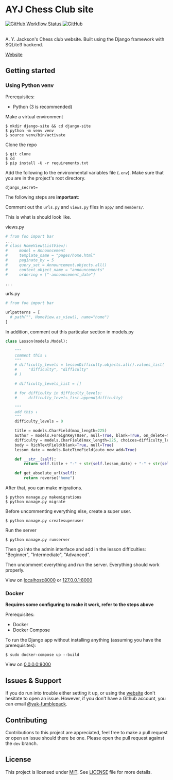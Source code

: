 # AYJ Chess Club site

<a href="">
  <img alt="GitHub Workflow Status" src="https://img.shields.io/github/workflow/status/AYJ-Chess-Club/website/Build?logo=github&logoColor=949da5&style=plastic">
</a>
<a href="">
  <img alt="GitHub" src="https://img.shields.io/github/license/AYJ-Chess-Club/website?style=plastic">
</a>
<br>
<br>

A. Y. Jackson's Chess club website. Built using the Django framework with SQLite3 backend.

[Website](https://ayjchess.pythonanywhere.com)

## Getting started

### Using Python venv

Prerequisites:
- Python (3 is recommended)

Make a virtual environment

```shell
$ mkdir django-site && cd django-site
$ python -m venv venv
$ source venv/bin/activate
```

Clone the repo

```
$ git clone
$ cd
$ pip install -U -r requirements.txt
```

Add the following to the environmental variables file (`.env`). Make sure that you are in the project's root directory. 

```
django_secret=
```

The following steps are **important**:

Comment out the `urls.py` and `views.py` files in `app/` and `members/`.

This is what is should look like.

views.py

```python
# from foo import bar
...
# class HomeView(ListView):
#     model = Announcement
#     template_name = "pages/home.html"
#     paginate_by = 5
#     query_set = Announcement.objects.all()
#     context_object_name = "announcements"
#     ordering = ["-announcement_date"]

...
```

urls.py

```python
# from foo import bar

urlpatterns = [
  # path("", HomeView.as_view(), name="home")
]
```

In addition, comment out this particular section in models.py

```python
class Lesson(models.Model):

    """
    comment this ↓
    """
    # difficulty_levels = lessonDifficulty.objects.all().values_list(
    #     "difficulty", "difficulty"
    # )

    # difficulty_levels_list = []

    # for difficulty in difficulty_levels:
    #     difficulty_levels_list.append(difficulty)

    """
    add this ↓
    """
    difficulty_levels = 0

    title = models.CharField(max_length=225)
    author = models.ForeignKey(User, null=True, blank=True, on_delete=models.CASCADE)
    difficulty = models.CharField(max_length=225, choices=difficulty_levels)
    body = RichTextField(blank=True, null=True)
    lesson_date = models.DateTimeField(auto_now_add=True)

    def __str__(self):
        return self.title + "-" + str(self.lesson_date) + "-" + str(self.author)

    def get_absolute_url(self):
        return reverse("home")
```

After that, you can make migrations.

```shell
$ python manage.py makemigrations
$ python manage.py migrate
```

Before uncommenting everything else, create a super user.

```shell
$ python manage.py createsuperuser
```

Run the server

```shell
$ python manage.py runserver
```

Then go into the admin interface and add in the lesson difficulties: "Beginner", "Intermediate", "Advanced". 

Then uncomment everything and run the server. Everything should work properly.

View on [localhost:8000](http://localhost:8000) or [127.0.0.1:8000](http://127.0.0.1:8000) 

### Docker

**Requires some configuring to make it work, refer to the steps above**

Prerequisites:
- Docker
- Docker Compose

To run the Django app without installing anything (assuming you have the prerequisites):

```
$ sudo docker-compose up --build
```

View on [0.0.0.0:8000](http://0.0.0.0:8000)

## Issues & Support
If you do run into trouble either setting it up, or using the [website](https://ayjchess.pythonanywhere.com) don't hesitate to open an issue. However, if you don't have a Github account, you can email <a href="mailto:liang.mike.to@gmail.com">@yak-fumblepack</a>.


## Contributing
Contributions to this project are appreciated, feel free to make a pull request or open an issue should there be one. Please open the pull request against the `dev` branch. 

## License
This project is licensed under [MIT](https://opensource.org/licenses/MIT). See [LICENSE]() file for more details.